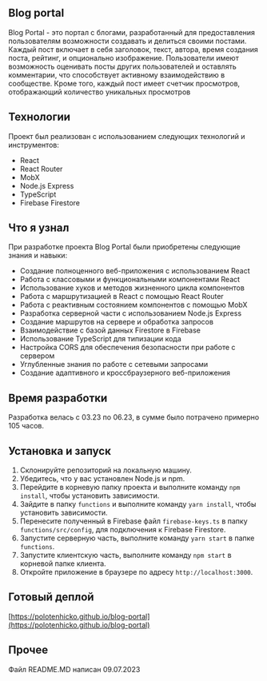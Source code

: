## Blog portal

Blog Portal - это портал с блогами, разработанный для предоставления пользователям возможности создавать и делиться своими постами. Каждый пост включает в себя заголовок, текст, автора, время создания поста, рейтинг, и опционально изображение. Пользователи имеют возможность оценивать посты других пользователей и оставлять комментарии, что способствует активному взаимодействию в сообществе. Кроме того, каждый пост имеет счетчик просмотров, отображающий количество уникальных просмотров

## Технологии

Проект был реализован с использованием следующих технологий и инструментов:

- React
- React Router
- MobX
- Node.js Express
- TypeScript
- Firebase Firestore

## Что я узнал

При разработке проекта Blog Portal были приобретены следующие знания и навыки:

- Создание полноценного веб-приложения с использованием React
- Работа с классовыми и функциональными компонентами React
- Использование хуков и методов жизненного цикла компонентов
- Работа с маршрутизацией в React с помощью React Router
- Работа с реактивным состоянием компонентов с помощью MobX
- Разработка серверной части с использованием Node.js Express
- Создание маршрутов на сервере и обработка запросов
- Взаимодействие с базой данных Firestore в Firebase
- Использование TypeScript для типизации кода
- Настройка CORS для обеспечения безопасности при работе с сервером
- Углубленные знания по работе с сетевыми запросами
- Создание адаптивного и кроссбраузерного веб-приложения

## Время разработки

Разработка велась с 03.23 по 06.23, в сумме было потрачено примерно 105 часов.

## Установка и запуск

1. Склонируйте репозиторий на локальную машину.
2. Убедитесь, что у вас установлен Node.js и npm.
3. Перейдите в корневую папку проекта и выполните команду `npm install`, чтобы установить зависимости.
4. Зайдите в папку `functions` и выполните команду `yarn install`, чтобы установить зависимости.
5. Перенесите полученный в Firebase файл `firebase-keys.ts` в папку `functions/src/config`, для подключения к Firebase Firestore.
6. Запустите серверную часть, выполните команду `yarn start` в папке `functions`.
7. Запустите клиентскую часть, выполните команду `npm start` в корневой папке клиента.
8. Откройте приложение в браузере по адресу `http://localhost:3000`.

## Готовый деплой

[https://polotenhicko.github.io/blog-portal](https://polotenhicko.github.io/blog-portal)

## Прочее

Файл README.MD написан 09.07.2023
